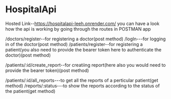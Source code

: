 # HospitalApi
Hosted Link--https://hospitalapi-leeh.onrender.com/
you can have a look how the api is working by going through the routes in POSTMAN app

 /doctors/register--for registering a doctor(post method)
 /logIn---for logging in of the doctor(post method)
 /patients/register--for registering a patient(you also need to provide the bearer token here to authenticate the doctor)(post method)
 
 /patients/:id/create_report--for creatiing report(here also you would need to provide the bearer token)(post method)
 
 /patients/:id/all_reports---to get all the reports of a perticular patient(get method)
 /reports/:status---to show the reports according to the status of the patient(get method)
